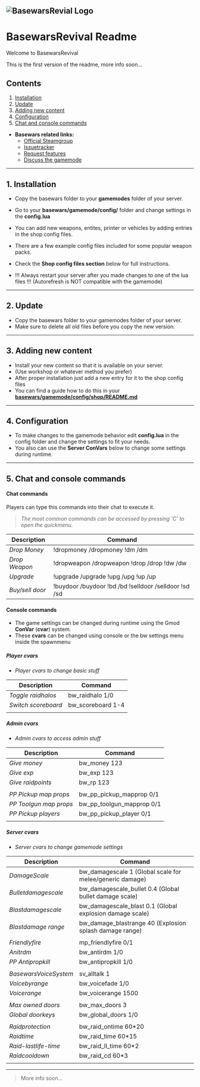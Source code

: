 ![BasewarsRevial Logo](http://cloud-4.steampowered.com/ugc/70123212843973627/8A5B505792243D0BB87AFB72AE5399593D0E2005/)
------------------------
# BasewarsRevival Readme

Welcome to BasewarsRevival

This is the first version of the readme, more info soon...

## Contents

1. [Installation](README.md#1-installation)
2. [Update](README.md#2-update)
3. [Adding new content](README.md#3-adding-new-content)
4. [Configuration](README.md#4-configuration)
5. [Chat and console commands](README.md#5-chat-and-console-commands)

- **Basewars related links:**
    - [Official Steamgroup][steamgrp]
    - [Issuetracker][issues]
    - [Request features][request]
    - [Discuss the gamemode][help]

------------------------
## 1. Installation

- Copy the basewars folder to your **gamemodes** folder of your server.
- Go to your **basewars/gamemode/config/** folder and change settings in the **config.lua**
- You can add new weapons, entites, printer or vehicles by adding entries in the shop config files.
- There are a few example config files included for some popular weapon packs.
- Check the **Shop config files section** below for full instructions.

- !!! Always restart your server after you made changes to one of the lua files !!! (Autorefresh is NOT compatible with the gamemode)

------------------------
## 2. Update

- Copy the basewars folder to your gamemodes folder of your server.
- Make sure to delete all old files before you copy the new version.

------------------------
## 3. Adding new content

- Install your new content so that it is available on your server.
- (Use workshop or whatever method you prefer)
- After proper installation just add a new entry for it to the shop config files
- You can find a guide how to do this in your **[basewars/gamemode/config/shop/README.md][cfghelp]**

------------------------
## 4. Configuration

- To make changes to the gamemode behavior edit **config.lua** in the config folder and change the settings to fit your needs.
- You also can use the **Server ConVars** below to change some settings during runtime.

------------------------
## 5. Chat and console commands

#### Chat commands

Players can type this commands into their chat to execute it.
> *The most common commands can be accessed by pressing 'C' to open the quickmenu.*

|     Description             |    Command    |
| --------------------------- | ------------- |
| *Drop Money*                | !dropmoney /dropmoney !dm /dm |
| *Drop Weapon*               | !dropweapon /dropweapon !drop /drop !dw /dw |
| *Upgrade*                   | !upgrade /upgrade !upg /upg !up /up |
| *Buy/sell door*             | !buydoor /buydoor !bd /bd !selldoor /selldoor !sd /sd |

#### Console commands

- The game settings can be changed during runtime using the Gmod **ConVar** (**cvar**) system.
- These **cvars** can be changed using console or the bw settings menu inside the spawnmenu

##### Player cvars

- *Player cvars to change basic stuff*

|     Description             |    Command    |
| --------------------------- | ------------- |
| *Toggle raidhalos*          | bw_raidhalo 1/0 |
| *Switch scoreboard*         | bw_scoreboard 1-4 |
| | |

##### Admin cvars

- *Admin cvars to access admin stuff*

|     Description             |    Command    |
| --------------------------- | ------------- |
| *Give money*                | bw_money 123 |
| *Give exp*                  | bw_exp 123 |
| *Give raidpoints*           | bw_rp 123 |
| | |
| *PP Pickup map props* | bw_pp_pickup_mapprop 0/1 |
| *PP Toolgun map props* | bw_pp_toolgun_mapprop 0/1 |
| *PP Pickup players* | bw_pp_pickup_player 0/1 |
| | |

##### Server cvars

- *Server cvars to change gamemode settings*

|     Description             |    Command    |
| --------------------------- | ------------- |
| *DamageScale*               | bw_damagescale 1 (Global scale for melee/generic damage) |
| *Bulletdamagescale*         | bw_damagescale_bullet 0.4 (Global bullet damage scale) |
| *Blastdamagescale*          | bw_damagescale_blast 0.1 (Global explosion damage scale) |
| *Blastdamage range*         | bw_damage_blastrange 40 (Explosion splash damage range) |
| | |
| *Friendlyfire*              | mp_friendlyfire 0/1 |
| *Anitrdm*                   | bw_antirdm 1/0 |
| *PP Antipropkill*           | bw_antipropkill 1/0 |
| | |
| *BasewarsVoiceSystem*       | sv_alltalk 1 |
| *Voicebyrange*              | bw_voicefade 1/0 |
| *Voicerange*                | bw_voicerange 1500 |
| | |
| *Max owned doors*           | bw_max_doors 3 |
| *Global doorkeys*           | bw_global_doors 1/0 |
| | |
| *Raidprotection*            | bw_raid_ontime 60*20 |
| *Raidtime*                  | bw_raid_time 60*15 |
| *Raid-lastlife-time*        | bw_raid_ll_time 60*2 |
| *Raidcooldown*              | bw_raid_cd 60*3 |
| | |

------------------------
> More info soon...



[steamgrp]:http://steamcommunity.com/groups/BasewarsRevival
[issues]:https://github.com/BasewarsRevival/basewars-issues
[request]:https://github.com/BasewarsRevival/basewars-requests
[help]:http://steamcommunity.com/groups/BasewarsRevival/discussions/2/
[cfghelp]:https://github.com/0delay/BasewarsConfig/tree/master/config/shop
